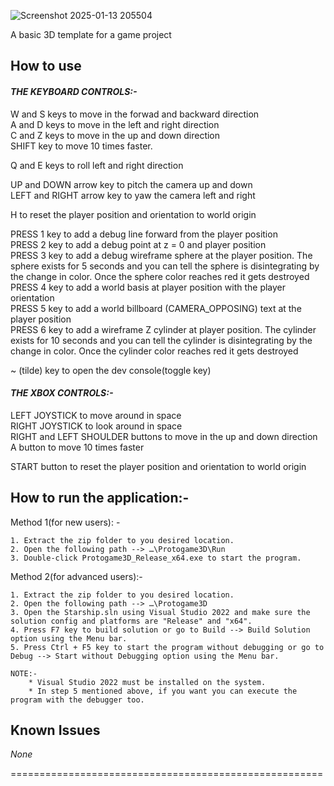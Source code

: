 ![Screenshot 2025-01-13 205504](https://github.com/user-attachments/assets/f3c0431e-c053-452d-b01c-36bfecdca623)<br>

A basic 3D template for a game project

## How to use<br>
#### *THE KEYBOARD CONTROLS:-*<br>
W and S keys to move in the forwad and backward direction<br>
A and D keys to move in the left and right direction<br>
C and Z keys to move in the up and down direction<br>
SHIFT key to move 10 times faster.

Q and E keys to roll left and right direction<br>

UP and DOWN arrow key to pitch the camera up and down<br>
LEFT and RIGHT arrow key to yaw the camera left and right<br>

H to reset the player position and orientation to world origin<br>

PRESS 1 key to add a debug line forward from the player position<br>
PRESS 2 key to add a debug point at z = 0 and player position<br>
PRESS 3 key to add a debug wireframe sphere at the player position. The sphere exists for 5 seconds and you can tell the sphere is disintegrating by the change in color. Once the sphere color reaches red it gets destroyed<br>
PRESS 4 key to add a world basis at player position with the player orientation<br>
PRESS 5 key to add a world billboard (CAMERA_OPPOSING) text at the player position<br>
PRESS 6 key to add a wireframe Z cylinder at player position. The cylinder exists for 10 seconds and you can tell the cylinder is disintegrating by the change in color. Once the cylinder color reaches red it gets destroyed<br>

~ (tilde) key to open the dev console(toggle key)<br>

#### *THE XBOX CONTROLS:-*<br>
LEFT JOYSTICK to move around in space<br>
RIGHT JOYSTICK to look around in space<br>
RIGHT and LEFT SHOULDER buttons to move in the up and down direction<br>
A button to move 10 times faster<br>

START button to reset the player position and orientation to world origin<br>

## How to run the application:-<br>

Method 1(for new users): -

	1. Extract the zip folder to you desired location.
	2. Open the following path --> …\Protogame3D\Run
	3. Double-click Protogame3D_Release_x64.exe to start the program.

Method 2(for advanced users):-

	1. Extract the zip folder to you desired location.
	2. Open the following path --> …\Protogame3D
	3. Open the Starship.sln using Visual Studio 2022 and make sure the solution config and platforms are "Release" and "x64".
	4. Press F7 key to build solution or go to Build --> Build Solution option using the Menu bar.
	5. Press Ctrl + F5 key to start the program without debugging or go to Debug --> Start without Debugging option using the Menu bar.

	NOTE:- 	
		* Visual Studio 2022 must be installed on the system.
		* In step 5 mentioned above, if you want you can execute the program with the debugger too.

## Known Issues<br>
*None*

======================================================
